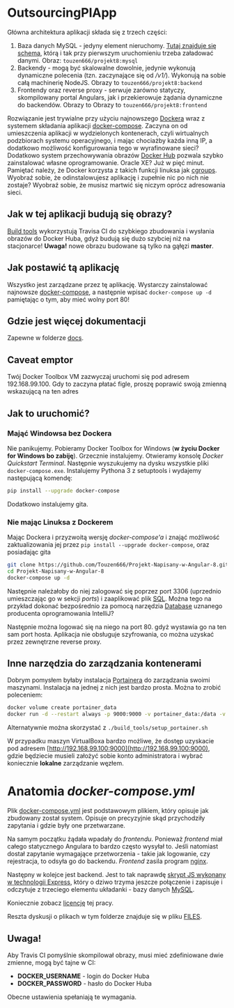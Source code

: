# OutsourcingPlApp

Główna architektura aplikacji składa się z trzech części:

1. Baza danych MySQL - jedyny element nieruchomy. [Tutaj znajduje się schema](/docs/outsourcing_pl.sql), którą
i tak przy pierwszym uruchomieniu trzeba załadować danymi. Obraz: `touzen666/projekt8:mysql`
2. Backendy - mogą być skalowalne dowolnie, jedynie wykonują dynamiczne polecenia (tzn. zaczynające się od _/v1/_). Wykonują na
sobie całą machinerię NodeJS. Obrazy to `touzen666/projekt8:backend`
3. Frontendy oraz reverse proxy - serwuje zarówno statyczy, skompilowany portal Angulars, jak i przekierowuje żądania
dynamiczne do backendów. Obrazy to Obrazy to `touzen666/projekt8:frontend`

Rozwiązanie jest trywialne przy użyciu najnowszego [Dockera](https://docs.docker.com) wraz z systemem składania 
aplikacji [docker-compose](https://docs.docker.com/compose/). Zaczyna on od umieszczenia aplikacji w wydzielonych 
kontenerach, czyli wirtualnych podzbiorach systemu operacyjnego, i mając chociażby każda inną IP, a dodatkowo
możliwość konfigurowania tego w wyrafinowane sieci? Dodatkowo system przechowywania obrazów [Docker Hub](hub.docker.com)
pozwala szybko zainstalować własne oprogramowanie. Oracle XE? Już w pięć minut. Pamiętać należy, że Docker korzysta z
takich funkcji linuksa jak [cgroups](http://man7.org/linux/man-pages/man7/cgroups.7.html). Wyobraź sobie, że odinstalowujesz
aplikację i zupełnie nic po nich nie zostaje? Wyobraź sobie, że musisz martwić się niczym oprócz adresowania sieci.

## Jak w tej aplikacji budują się obrazy?
[Build tools](/build_tools) wykorzystują Travisa CI do szybkiego zbudowania i wysłania obrazów do Docker Huba, gdyż
budują się dużo szybciej niż na stacjonarce! **Uwaga!** nowe obrazu budowane są tylko na gąłęzi **master**.

## Jak postawić tą aplikację
Wszystko jest zarządzane przez tę aplikację. Wystarczy zainstalować najnowsze [docker-compose](https://docs.docker.com/compose/gettingstarted/),
a następnie wpisać `docker-compose up -d` pamiętając o tym, aby mieć wolny port 80!

## Gdzie jest więcej dokumentacji
Zapewne w folderze [docs](/docs). 

## Caveat emptor
Twój Docker Toolbox VM zazwyczaj uruchomi się pod adresem 192.168.99.100. Gdy to zaczyna płatać figle, proszę poprawić swoją zmienną wskazującą na ten adres

## Jak to uruchomić?


### Mająć Windowsa bez Dockera

Nie panikujemy. Pobieramy Docker Toolbox for Windows (**w życiu Docker for Windows bo zabiję**). Grzecznie instalujemy.
Otwieramy konsolę _Docker Quickstart Terminal_. Następnie wyszukujemy na dysku wszystkie pliki `docker-compose.exe`. Instalujemy
Pythona 3 z setuptools i wydajemy następującą komendę:

```bash
pip install --upgrade docker-compose
```

Dodatkowo instalujemy gita.

### Nie mając Linuksa z Dockerem

Mając Dockera i przyzwoitą wersję _docker-compose'a_ i znająć możliwość zaktualizowania jej przez `pip install --upgrade docker-compose`,
oraz posiadając gita
```bash
git clone https://github.com/Touzen666/Projekt-Napisany-w-Angular-8.git
cd Projekt-Napisany-w-Angular-8
docker-compose up -d
```

Następnie należałoby do niej zalogować się poprzez port 3306 (uprzednio umieszczając go w sekcji _ports_) i zaaplikować 
plik [SQL](/docs/outsourcing_pl.sql). Można tego na przykład dokonać bezpośrednio za pomocą narzędzia 
[Database](https://www.jetbrains.com/help/idea/connecting-to-a-database.html) uznanego producenta oprogramowania IntelliJ?

Następnie można logować się na niego na port 80. gdyż wystawia go na ten sam port hosta.
Aplikacja nie obsługuje szyfrowania, co można uzyskać przez zewnętrzne reverse proxy.

## Inne narzędzia do zarządzania kontenerami

Dobrym pomysłem byłaby instalacja [Portainera](https://hub.docker.com/r/portainer/portainer) do zarządzania swoimi maszynami.
Instalacja na jednej z nich jest bardzo prosta. Można to zrobić poleceniem:

```bash
docker volume create portainer_data
docker run -d --restart always -p 9000:9000 -v portainer_data:/data -v /var/run/docker.sock:/var/run/docker.sock portainer/portainer
```

Alternatywnie można skorzystać z `./build_tools/setup_portainer.sh`

W przypadku maszyn VirtualBoxa bardzo możliwe, że dostęp uzyskacie pod adresem [http://192.168.99.100:9000](http://192.168.99.100:9000),
gdzie będziecie musieli założyć sobie konto administratora i wybrać koniecznie **lokalne** zarządzanie węzłem.

# Anatomia _docker-compose.yml_

Plik [docker-compose.yml](/docker-compose.yml) jest podstawowym plikiem, który opisuje jak zbudowany został system.
Opisuje on precyzyjnie skąd przychodziły zapytania i gdzie były one przetwarzane.

Na samym początku żądała wpadały do _frontendu_. Ponieważ _frontend_ miał całego statycznego Angulara to bardzo często 
wysyłał to. Jeśli natomiast dostał zapytanie wymagające przetworzenia - takie jak logowanie, czy rejestracja, to odsyła 
go do backendu. _Frontend_ zasila program [nginx](https://www.nginx.com/).

Następny w kolejce jest backend. Jest to tak naprawdę [skrypt JS wykonany w technologii Express](/dockerfiles/backend/server.js),
który o dziwo trzyma jeszcze połączenie i zapisuje i odczytuje z trzeciego elementu układanki - bazy danych
[MySQL](https://www.mysql.com/).

Koniecznie zobacz [licencję](LICENSE.md) tej pracy.

Reszta dyskusji o plikach w tym folderze znajduje się w pliku [FILES](FILES.md).

## Uwaga!

Aby Travis CI pomyślnie skompilował obrazy, musi mieć zdefiniowane dwie zmienne, mogą być tajne w CI:

* **DOCKER_USERNAME** - login do Docker Huba
* **DOCKER_PASSWORD** - hasło do Docker Huba

Obecne ustawienia spełaniają te wymagania.

